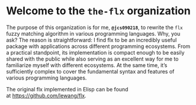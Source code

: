 # Welcome to the `the-flx` organization

The purpose of this organization is for me, **`@jcs090218`**, to rewrite the `flx` fuzzy matching algorithm in various programming languages.
Why, you ask? The reason is straightforward: I find flx to be an incredibly useful package with applications across different programming ecosystems.
From a practical standpoint, its implementation is compact enough to be easily shared with the public while also serving as an excellent way for me
to familiarize myself with different ecosystems. At the same time, it’s sufficiently complex to cover the fundamental syntax and features of various programming languages.

The original flx implemented in Elisp can be found at https://github.com/lewang/flx.
